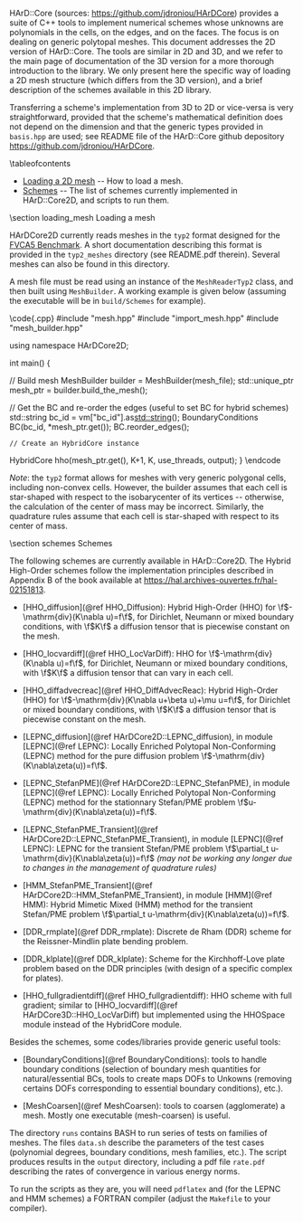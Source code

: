 HArD::Core (sources: https://github.com/jdroniou/HArDCore) provides a suite of C++ tools to implement numerical schemes whose unknowns are polynomials in the cells, on the edges, and on the faces. The focus is on dealing on generic polytopal meshes. This document addresses the 2D version of HArD::Core. The tools are similar in 2D and 3D, and we refer to the main page of documentation of the 3D version for a more thorough introduction to the library. We only present here the specific way of loading a 2D mesh structure (which differs from the 3D version), and a brief description of the schemes available in this 2D library.

Transferring a scheme's implementation from 3D to 2D or vice-versa is very straightforward, provided that the scheme's mathematical definition does not depend on the dimension and that the generic types provided in `basis.hpp` are used; see README file of the HArD::Core github depository https://github.com/jdroniou/HArDCore.

\tableofcontents

* [Loading a 2D mesh](#mesh) -- How to load a mesh.
* [Schemes](#schemes) -- The list of schemes currently implemented in HArD::Core2D, and scripts to run them.

<a name="mesh">
\section loading_mesh Loading a mesh
</a>

HArDCore2D currently reads meshes in the `typ2` format designed for the <a href="https://www.i2m.univ-amu.fr/fvca5/benchmark/index.html">FVCA5 Benchmark</a>. A short documentation describing this format is provided in the `typ2_meshes` directory (see README.pdf therein). Several meshes can also be found in this directory.

A mesh file must be read using an instance of the `MeshReaderTyp2` class, and then built using `MeshBuilder`.  A working example is given below (assuming the executable will be in `build/Schemes` for example).

\code{.cpp}
#include "mesh.hpp"
#include "import_mesh.hpp"
#include "mesh_builder.hpp"

using namespace HArDCore2D;

int main() {

  // Build mesh
  MeshBuilder builder = MeshBuilder(mesh_file);
  std::unique_ptr<Mesh> mesh_ptr = builder.build_the_mesh();

  // Get the BC and re-order the edges (useful to set BC for hybrid schemes)
  std::string bc_id = vm["bc_id"].as<std::string>();
  BoundaryConditions BC(bc_id, *mesh_ptr.get());
  BC.reorder_edges();

	// Create an HybridCore instance
  HybridCore hho(mesh_ptr.get(), K+1, K, use_threads, output);
}
\endcode

<i>Note</i>: the `typ2` format allows for meshes with very generic polygonal cells, including non-convex cells.
However, the builder assumes that each cell is star-shaped with respect to the isobarycenter of its vertices -- otherwise, the calculation of the center of mass may be incorrect. Similarly, the quadrature rules assume that each cell is star-shaped with respect to its center of mass.



<a name="schemes">
\section schemes Schemes
</a>

The following schemes are currently available in HArD::Core2D. The Hybrid High-Order schemes follow the implementation principles described in Appendix B of the book available at https://hal.archives-ouvertes.fr/hal-02151813.

 - [HHO_diffusion](@ref HHO_Diffusion): Hybrid High-Order (HHO) for \f$-\mathrm{div}(K\nabla u)=f\f$, for Dirichlet, Neumann or mixed boundary conditions, with \f$K\f$ a diffusion tensor that is piecewise constant on the mesh.

 - [HHO_locvardiff](@ref HHO_LocVarDiff): HHO for \f$-\mathrm{div}(K\nabla u)=f\f$, for Dirichlet, Neumann or mixed boundary conditions, with \f$K\f$ a diffusion tensor that can vary in each cell.

 - [HHO_diffadvecreac](@ref HHO_DiffAdvecReac): Hybrid High-Order (HHO) for \f$-\mathrm{div}(K\nabla u+\beta u)+\mu u=f\f$, for Dirichlet or mixed boundary conditions, with \f$K\f$ a diffusion tensor that is piecewise constant on the mesh.

 - [LEPNC_diffusion](@ref HArDCore2D::LEPNC_diffusion), in module [LEPNC](@ref LEPNC): Locally Enriched Polytopal Non-Conforming (LEPNC) method for the pure diffusion problem \f$-\mathrm{div}(K\nabla\zeta(u))=f\f$.

 - [LEPNC_StefanPME](@ref HArDCore2D::LEPNC_StefanPME), in module [LEPNC](@ref LEPNC): Locally Enriched Polytopal Non-Conforming (LEPNC) method for the stationnary Stefan/PME problem \f$u-\mathrm{div}(K\nabla\zeta(u))=f\f$.

 - [LEPNC_StefanPME_Transient](@ref HArDCore2D::LEPNC_StefanPME_Transient), in module [LEPNC](@ref LEPNC): LEPNC for the transient Stefan/PME problem \f$\partial_t u-\mathrm{div}(K\nabla\zeta(u))=f\f$ <i>(may not be working any longer due to changes in the management of quadrature rules)</i>

 - [HMM_StefanPME_Transient](@ref HArDCore2D::HMM_StefanPME_Transient), in module [HMM](@ref HMM): Hybrid Mimetic Mixed (HMM) method for the transient Stefan/PME problem \f$\partial_t u-\mathrm{div}(K\nabla\zeta(u))=f\f$.

 - [DDR_rmplate](@ref DDR_rmplate): Discrete de Rham (DDR) scheme for the Reissner-Mindlin plate bending problem.

 - [DDR_klplate](@ref DDR_klplate): Scheme for the Kirchhoff-Love plate problem based on the DDR principles (with design of a specific complex for plates).
 
 - [HHO_fullgradientdiff](@ref HHO_fullgradientdiff): HHO scheme with full gradient; similar to [HHO_locvardiff](@ref HArDCore3D::HHO_LocVarDiff) but implemented using the HHOSpace module instead of the HybridCore module.


Besides the schemes, some codes/libraries provide generic useful tools:

 - [BoundaryConditions](@ref BoundaryConditions): tools to handle boundary conditions (selection of boundary mesh quantities for natural/essential BCs, tools to create maps DOFs to Unkowns (removing certains DOFs corresponding to essential boundary conditions), etc.).

 - [MeshCoarsen](@ref MeshCoarsen): tools to coarsen (agglomerate) a mesh. Mostly one executable (mesh-coarsen) is useful.


The directory `runs` contains BASH to run series of tests on families of meshes. The files `data.sh` describe the parameters of the test cases (polynomial degrees, boundary conditions, mesh families, etc.). The script produces results in the `output` directory, including a pdf file `rate.pdf` describing the rates of convergence in various energy norms.

To run the scripts as they are, you will need `pdflatex` and (for the LEPNC and HMM schemes) a FORTRAN compiler (adjust the `Makefile` to your compiler).




